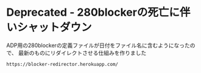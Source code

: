 # Deprecated - 280blockerの死亡に伴いシャットダウン

ADP用の280blockerの定義ファイルが日付をファイル名に含むようになったので、
最新のものにリダイレクトさせる仕組みを作りました

`https://blocker-redirector.herokuapp.com/`
